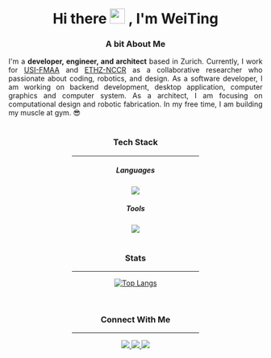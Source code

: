 <div id="header" align="center">
<h1> Hi there
<img src="https://media.giphy.com/media/hvRJCLFzcasrR4ia7z/giphy.gif" width="30px"/>
, I'm WeiTing
</h1>
</div>

<div id="about me" align="justify">
<h3 align="center">A bit About Me
</h3>
I'm a <strong>developer, engineer, and architect</strong> based in Zurich. Currently, I work for
<a href="https://github.com/USI-FMAA">USI-FMAA</a> and <a href="https://dfab.ch">ETHZ-NCCR</a>
as a collaborative researcher who passionate about coding, robotics, and design. As a software
developer, I am working on backend development, desktop application, computer graphics and computer system. As a
architect, I am focusing on computational design and robotic fabrication. In my free time, I am
building my muscle at gym. 😎
</div>
<br>

<div id="Tech Stack" align="center">
<h3 align="center">Tech Stack
</h3>
  <hr width=50% />
<h5 align="center"> Languages
</h5>
<img  
src="https://skillicons.dev/icons?i=python,c,cpp,arduino,lua,go,java&perline=10"/>
<h5 align="center"> Tools
</h5>
<img
src="https://skillicons.dev/icons?i=neovim,visualstudio,vscode,git,github,docker,bash,linux,idea,maven,figma,ps,ai,ae&perline=7"/>
</div>
<br>
<div id="Tech Stack" align="center">
<h3 align="center"> Stats
</h3>
<hr width=50% />

[![Top Langs](https://github-readme-stats.vercel.app/api/top-langs/?username=WeiTing1991&hide_progress=true&layout=compact&theme=vision-friendly-dark)](https://github.com/anuraghazra/github-readme-stats)

<!-- NOTE:
![Anurag's GitHub
stats](https://github-readme-stats.vercel.app/api?username=WeiTing1991&show_icons=true&theme=transparent)
https://shields.io/badges
[![GitHub Streak](http://github-readme-streak-stats.herokuapp.com?user=your-GitHub-username&theme=dark&background=000000)](https://git.io/streak-stats)
https://dev.to/envoy_/150-badges-for-github-pnk
-->
</div>
<br>

<div id="badge" align="center">
  <h3 align="center">Connect With Me
  </h3>

<hr width=50% />
<a href="https://github.com/WeiTing1991">
  <img src="https://img.shields.io/badge/GitHub-100000?style=for-the-badge&logo=github&logoColor=white">
</a>
<a href="https://weitingworks.com">
  <img src="https://img.shields.io/badge/website-330F63?style=for-the-badge&logo=About.me&logoColor=white">
</a>
<a href="https://www.linkedin.com/in/chen-weiting/">
  <img src="https://img.shields.io/badge/LinkedIn-0077B5?style=for-the-badge&logo=linkedin&logoColor=white">
</a>

</div>
